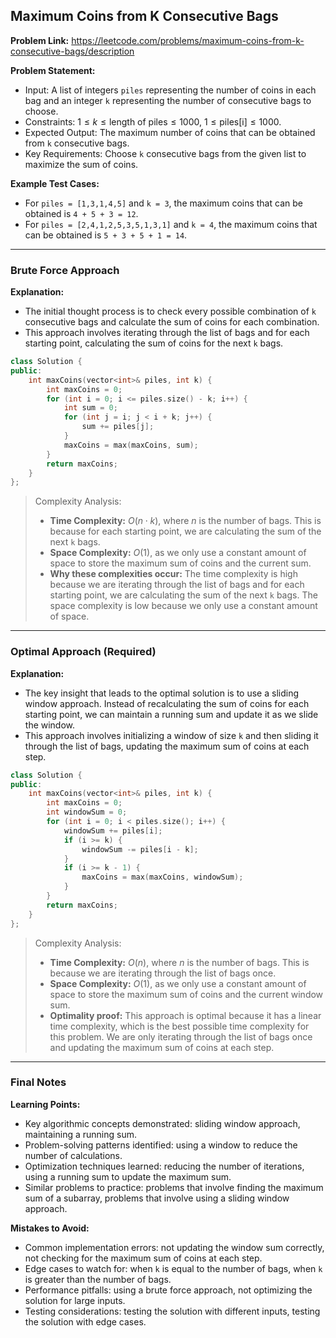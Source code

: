 ## Maximum Coins from K Consecutive Bags
**Problem Link:** https://leetcode.com/problems/maximum-coins-from-k-consecutive-bags/description

**Problem Statement:**
- Input: A list of integers `piles` representing the number of coins in each bag and an integer `k` representing the number of consecutive bags to choose.
- Constraints: $1 \leq k \leq \text{length of piles} \leq 1000$, $1 \leq \text{piles[i]} \leq 1000$.
- Expected Output: The maximum number of coins that can be obtained from `k` consecutive bags.
- Key Requirements: Choose `k` consecutive bags from the given list to maximize the sum of coins.

**Example Test Cases:**
- For `piles = [1,3,1,4,5]` and `k = 3`, the maximum coins that can be obtained is `4 + 5 + 3 = 12`.
- For `piles = [2,4,1,2,5,3,5,1,3,1]` and `k = 4`, the maximum coins that can be obtained is `5 + 3 + 5 + 1 = 14`.

---

### Brute Force Approach
**Explanation:**
- The initial thought process is to check every possible combination of `k` consecutive bags and calculate the sum of coins for each combination.
- This approach involves iterating through the list of bags and for each starting point, calculating the sum of coins for the next `k` bags.

```cpp
class Solution {
public:
    int maxCoins(vector<int>& piles, int k) {
        int maxCoins = 0;
        for (int i = 0; i <= piles.size() - k; i++) {
            int sum = 0;
            for (int j = i; j < i + k; j++) {
                sum += piles[j];
            }
            maxCoins = max(maxCoins, sum);
        }
        return maxCoins;
    }
};
```

> Complexity Analysis:
> - **Time Complexity:** $O(n \cdot k)$, where $n$ is the number of bags. This is because for each starting point, we are calculating the sum of the next `k` bags.
> - **Space Complexity:** $O(1)$, as we only use a constant amount of space to store the maximum sum of coins and the current sum.
> - **Why these complexities occur:** The time complexity is high because we are iterating through the list of bags and for each starting point, we are calculating the sum of the next `k` bags. The space complexity is low because we only use a constant amount of space.

---

### Optimal Approach (Required)
**Explanation:**
- The key insight that leads to the optimal solution is to use a sliding window approach. Instead of recalculating the sum of coins for each starting point, we can maintain a running sum and update it as we slide the window.
- This approach involves initializing a window of size `k` and then sliding it through the list of bags, updating the maximum sum of coins at each step.

```cpp
class Solution {
public:
    int maxCoins(vector<int>& piles, int k) {
        int maxCoins = 0;
        int windowSum = 0;
        for (int i = 0; i < piles.size(); i++) {
            windowSum += piles[i];
            if (i >= k) {
                windowSum -= piles[i - k];
            }
            if (i >= k - 1) {
                maxCoins = max(maxCoins, windowSum);
            }
        }
        return maxCoins;
    }
};
```

> Complexity Analysis:
> - **Time Complexity:** $O(n)$, where $n$ is the number of bags. This is because we are iterating through the list of bags once.
> - **Space Complexity:** $O(1)$, as we only use a constant amount of space to store the maximum sum of coins and the current window sum.
> - **Optimality proof:** This approach is optimal because it has a linear time complexity, which is the best possible time complexity for this problem. We are only iterating through the list of bags once and updating the maximum sum of coins at each step.

---

### Final Notes
**Learning Points:**
- Key algorithmic concepts demonstrated: sliding window approach, maintaining a running sum.
- Problem-solving patterns identified: using a window to reduce the number of calculations.
- Optimization techniques learned: reducing the number of iterations, using a running sum to update the maximum sum.
- Similar problems to practice: problems that involve finding the maximum sum of a subarray, problems that involve using a sliding window approach.

**Mistakes to Avoid:**
- Common implementation errors: not updating the window sum correctly, not checking for the maximum sum of coins at each step.
- Edge cases to watch for: when `k` is equal to the number of bags, when `k` is greater than the number of bags.
- Performance pitfalls: using a brute force approach, not optimizing the solution for large inputs.
- Testing considerations: testing the solution with different inputs, testing the solution with edge cases.